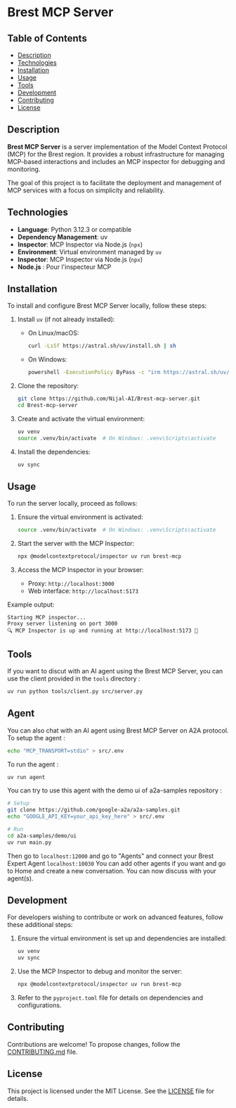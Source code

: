 # Brest MCP Server

## Table of Contents
- [Description](#description)
- [Technologies](#technologies)
- [Installation](#installation)
- [Usage](#usage)
- [Tools](#tools)
- [Development](#development)
- [Contributing](#contributing)
- [License](#license)

## Description
**Brest MCP Server** is a server implementation of the Model Context Protocol (MCP) for the Brest region. It provides a robust infrastructure for managing MCP-based interactions and includes an MCP inspector for debugging and monitoring.

The goal of this project is to facilitate the deployment and management of MCP services with a focus on simplicity and reliability.

## Technologies
- **Language**: Python 3.12.3 or compatible
- **Dependency Management**: uv
- **Inspector**: MCP Inspector via Node.js (`npx`)
- **Environment**: Virtual environment managed by `uv`
- **Inspector**: MCP Inspector via Node.js (`npx`)
- **Node.js** : Pour l'inspecteur MCP
## Installation
To install and configure Brest MCP Server locally, follow these steps:

1. Install `uv` (if not already installed):
    - On Linux/macOS:
        ```bash
        curl -LsSf https://astral.sh/uv/install.sh | sh
        ```
    - On Windows:
        ```bash
        powershell -ExecutionPolicy ByPass -c "irm https://astral.sh/uv/install.ps1 | iex"
        ```

2. Clone the repository:
    ```bash
    git clone https://github.com/Nijal-AI/Brest-mcp-server.git
    cd Brest-mcp-server
    ```

3. Create and activate the virtual environment:
    ```bash
    uv venv
    source .venv/bin/activate  # On Windows: .venv\Scripts\activate
    ```

4. Install the dependencies:
    ```bash
    uv sync
    ```

## Usage
To run the server locally, proceed as follows:

1. Ensure the virtual environment is activated:
    ```bash
    source .venv/bin/activate  # On Windows: .venv\Scripts\activate
    ```

2. Start the server with the MCP Inspector:
    ```bash
    npx @modelcontextprotocol/inspector uv run brest-mcp
    ```

3. Access the MCP Inspector in your browser:
    - Proxy: `http://localhost:3000`
    - Web interface: `http://localhost:5173`

Example output:
```
Starting MCP inspector...
Proxy server listening on port 3000
🔍 MCP Inspector is up and running at http://localhost:5173 🚀
```
## Tools
If you want to discut with an AI agent using the Brest MCP Server, you can use the client provided in the `tools` directory :
```bash
uv run python tools/client.py src/server.py
```

## Agent
You can also chat with an AI agent using Brest MCP Server on A2A protocol.
To setup the agent :
```bash
echo "MCP_TRANSPORT=stdio" > src/.env
```
To run the agent :
```bash
uv run agent
```
You can try to use this agent with the demo ui of a2a-samples repository :
```bash
# Setup
git clone https://github.com/google-a2a/a2a-samples.git
echo "GOOGLE_API_KEY=your_api_key_here" > src/.env

# Run
cd a2a-samples/demo/ui
uv run main.py
```
Then go to `localhost:12000` and go to "Agents" and connect your Brest Expert Agent `localhost:10030`
You can add other agents if you want and go to Home and create a new conversation. You can now discuss with your agent(s).

## Development
For developers wishing to contribute or work on advanced features, follow these additional steps:

1. Ensure the virtual environment is set up and dependencies are installed:
    ``` bash
    uv venv
    uv sync
    ```

2. Use the MCP Inspector to debug and monitor the server:
    ``` bash
    npx @modelcontextprotocol/inspector uv run brest-mcp
    ```

3. Refer to the `pyproject.toml` file for details on dependencies and configurations.

## Contributing
Contributions are welcome! To propose changes, follow the [CONTRIBUTING.md](CONTRIBUTING.md) file.

## License
This project is licensed under the MIT License. See the [LICENSE](LICENSE) file for details.
